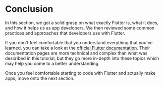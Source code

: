 # Conclusion

In this section, we got a solid grasp on what exactly Flutter is, what it does, and how it helps us as app developers. We then reviewed some common practices and approaches that developers use with Flutter.

If you don't feel comfortable that you understand everything that you've learned, you can take a look at the [official Flutter documentation](https://flutter.dev/docs). Their documentation pages are more technical and complex than what was described in this tutorial, but they go more in-depth into these topics which may help you come to a better understanding.

Once you feel comfortable starting to code with Flutter and actually make apps, move onto the next section.

